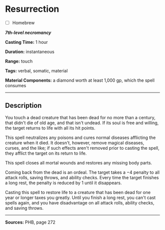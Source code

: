 # Resurrection

- [ ] Homebrew

***7th-level necromancy***

**Casting Time:** 1 hour

**Duration:** instantaneous

**Range:** touch

**Tags:** verbal, somatic, material

**Material Components:** a diamond worth at least 1,000 gp, which the spell consumes

---

## Description
You touch a dead creature that has been dead for no more than a century, that didn't die of old age, and that isn't undead.
If its soul is free and willing, the target returns to life with all its hit points.

This spell neutralizes any poisons and cures normal diseases afflicting the creature when it died.
It doesn't, however, remove magical diseases, curses, and the like; if such effects aren't removed prior to casting the spell, they afflict the target on its return to life.

This spell closes all mortal wounds and restores any missing body parts.

Coming back from the dead is an ordeal.
The target takes a −4 penalty to all attack rolls, saving throws, and ability checks.
Every time the target finishes a long rest, the penalty is reduced by 1 until it disappears.

Casting this spell to restore life to a creature that has been dead for one year or longer taxes you greatly.
Until you finish a long rest, you can't cast spells again, and you have disadvantage on all attack rolls, ability checks, and saving throws.

---

**Sources:** PHB, page 272
